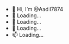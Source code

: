 - 👋 Hi, I’m @Aadil7874
- 👀  Loading...
- 🌱 Loading...
- 💞️  Loading...
- 📫  Loading...

<!---How to reach me I’m looking to collaborate on I’m currently learning I’m interested in
Aadil7874/Aadil7874 is a ✨ special ✨ repository because its `README.md` (this file) appears on your GitHub profile.
You can click the Preview link to take a look at your changes.
--->
